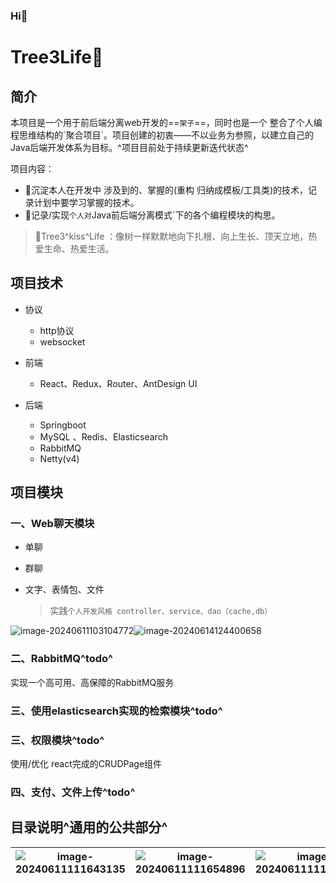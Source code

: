 ### Hi👋

# Tree3Life🌱

## 简介

本项目是一个用于前后端分离web开发的==`架子`==，同时也是一个 整合了个人编程思维结构的\`聚合项目\`。项目创建的初衷——不以业务为参照，以建立自己的Java后端开发体系为目标。^项目目前处于持续更新迭代状态^

项目内容：

- 🌱沉淀本人在开发中 涉及到的、掌握的(重构 归纳成模板/工具类)的技术，记录计划中要学习掌握的技术。
- 🌱记录/实现`个人对`Java前后端分离模式`下的各个编程模块的构思。



> 🌱Tree3^kiss^Life ：像树一样默默地向下扎根、向上生长、顶天立地，热爱生命、热爱生活。

## 项目技术

- 协议

  - http协议
  - websocket

  

- 前端
  - React、Redux、Router、AntDesign UI
  
  
  
- 后端
  - Springboot
  - MySQL 、Redis、Elasticsearch
  - RabbitMQ
  - Netty(v4)

## 项目模块

### 一、Web聊天模块

- 单聊

- 群聊

- 文字、表情包、文件

  > 实践`个人开发风格 controller、service、dao（cache,db）`

![image-20240611103104772](http://md.tree3.life/md/photo/1718340202-image-20240614124322171.png)![image-20240614124400658](http://md.tree3.life/md/photo/1718340241-image-20240614124400658.png)



### 二、RabbitMQ^todo^

实现一个高可用、高保障的RabbitMQ服务



### 三、使用elasticsearch实现的检索模块^todo^



### 三、权限模块^todo^

使用/优化 react完成的CRUDPage组件



### 四、支付、文件上传^todo^



## 目录说明^通用的公共部分^

| ![image-20240611111643135](http://md.tree3.life/md/photo/1718075803-image-20240611111643135.png) | ![image-20240611111654896](http://md.tree3.life/md/photo/1718075815-image-20240611111654896.png) | ![image-20240611111700135](http://md.tree3.life/md/photo/1718075820-image-20240611111700135.png) | ![image-20240611190903123](http://md.tree3.life/md/photo/1718104143-image-20240611190903123.png) |
| ------------------------------------------------------------ | ------------------------------------------------------------ | ------------------------------------------------------------ | ------------------------------------------------------------ |

